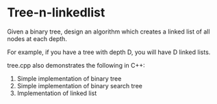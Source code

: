 # Tree-n-linkedlist

Given a binary tree, design an algorithm which creates a linked list of all nodes at each depth. 

For example, if you have a tree with depth D, you will have D linked lists.


tree.cpp also demonstrates the following in C++:
1. Simple implementation of binary tree
2. Simple implementation of binary search tree
3. Implementation of linked list
